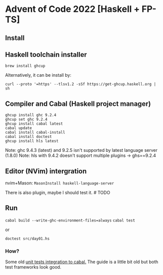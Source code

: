 # Advent of Code 2022 [Haskell + FP-TS]

## Install

## Haskell toolchain installer

`brew install ghcup`

Alternatively, it can be install by:

`curl --proto '=https' --tlsv1.2 -sSf https://get-ghcup.haskell.org | sh`

## Compiler and Cabal (Haskell project manager)

```
ghcup install ghc 9.2.4
ghcup set ghc 9.2.4
ghcup install cabal latest
cabal update
cabal install cabal-install
cabal install doctest
ghcup install hls latest
```

Note: ghc 9.4.3 (latest) and 9.2.5 isn't supported by latest language server (1.8.0)
Note: hls with 9.4.2 doesn't support multiple plugins -> ghs==9.2.4

## Editor (NVim) intergration

nvim+Mason: `MasonInstall haskell-language-server`

There is also plugin, maybe I should test it. # TODO

## Run

`cabal build --write-ghc-environment-files=always`
`cabal test`

or

`doctest src/day01.hs`

### How?

Some old [unit tests integration to cabal.](https://github.com/kazu-yamamoto/unit-test-example/blob/master/markdown/en/tutorial.md)
The guide is a little bit old but both test frameworks look good.



